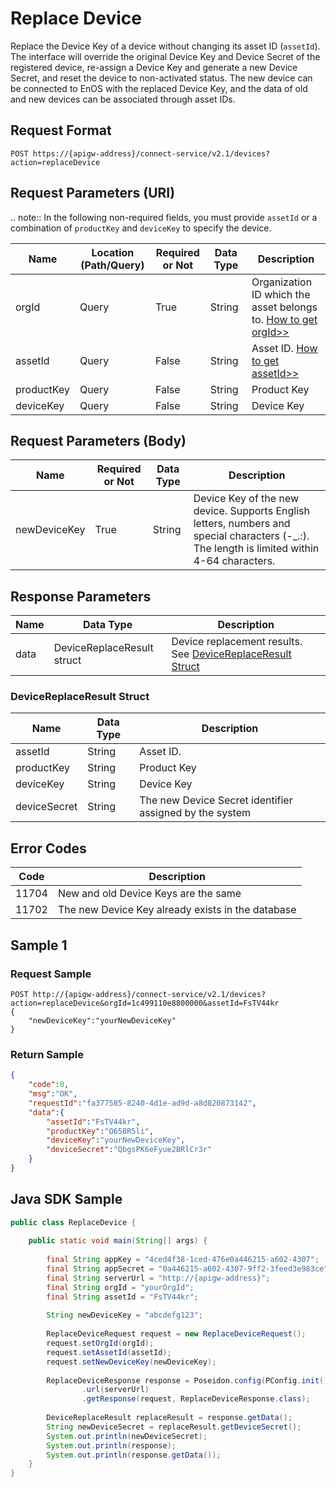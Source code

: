 # Replace Device

Replace the Device Key of a device without changing its asset ID (`assetId`). The interface will override the original Device Key and Device Secret of the registered device, re-assign a Device Key and generate a new Device Secret, and reset the device to non-activated status. The new device can be connected to EnOS with the replaced Device Key, and the data of old and new devices can be associated through asset IDs.

## Request Format

```
POST https://{apigw-address}/connect-service/v2.1/devices?action=replaceDevice
```

## Request Parameters (URI)


.. note:: In the following non-required fields, you must provide ``assetId`` or a combination of ``productKey`` and ``deviceKey`` to specify the device.

>>>>>>>>>>>>>>>>>>>>>>>>>>>>>>>>>>>>>>>>>>>>>>>>>>>>>>>>>


| Name | Location (Path/Query) | Required or Not | Data Type | Description |
|---------------|------------------|----------|-----------|--------------|
| orgId         | Query            | True     | String    | Organization ID which the asset belongs to. [How to get orgId>>](../api_faqs#how-to-get-organization-id-orgid-orgid)              |
| assetId  | Query          | False      | String        | Asset ID. [How to get assetId>>](../api_faqs.html#how-to-get-asset-id-assetid-assetid) |
| productKey | Query         | False      | String         | Product Key      |
| deviceKey | Query         | False     | String          | Device Key          |



## Request Parameters (Body)

| Name | Required or Not | Data Type | Description |
|------|---------------|---------------|--------|
| newDeviceKey | True | String | Device Key of the new device. Supports English letters, numbers and special characters (-_.:). The length is limited within 4-64 characters. |



## Response Parameters

| Name | Data Type | Description |
|-------------|-------------------|-----------------------------|
| data |    DeviceReplaceResult struct        | Device replacement results. See [DeviceReplaceResult Struct](replace_device#devicereplaceResult-struct-devicereplaceresult)|


### DeviceReplaceResult Struct <devicereplaceresult>

| Name           | Data Type | Description      |
|---------------|-----------|--------------|
| assetId    | String        | Asset ID. |
| productKey   | String         | Product Key      |
| deviceKey  | String          | Device Key          |
| deviceSecret  | String          | The new Device Secret identifier assigned by the system          |


## Error Codes

| Code           | Description|
|----------------|--------------|
|11704|New and old Device Keys are the same|
|11702|The new Device Key already exists in the database|



## Sample 1

### Request Sample

```
POST http://{apigw-address}/connect-service/v2.1/devices?action=replaceDevice&orgId=1c499110e8800000&assetId=FsTV44kr
{
    "newDeviceKey":"yourNewDeviceKey"
}
```

### Return Sample

```json
{
    "code":0,
    "msg":"OK",
    "requestId":"fa377585-8240-4d1e-ad9d-a8d820873142",
    "data":{
        "assetId":"FsTV44kr",
        "productKey":"O658R5li",
        "deviceKey":"yourNewDeviceKey",
        "deviceSecret":"QbgsPK6eFyue2BRlCr3r"
    }
}
```

## Java SDK Sample

```java
public class ReplaceDevice {
 
    public static void main(String[] args) {
 
        final String appKey = "4ced4f38-1ced-476e0a446215-a602-4307";
        final String appSecret = "0a446215-a602-4307-9ff2-3feed3e983ce";
        final String serverUrl = "http://{apigw-address}";
        final String orgId = "yourOrgId";
        final String assetId = "FsTV44kr";
 
        String newDeviceKey = "abcdefg123";
 
        ReplaceDeviceRequest request = new ReplaceDeviceRequest();
        request.setOrgId(orgId);
        request.setAssetId(assetId);
        request.setNewDeviceKey(newDeviceKey);
 
        ReplaceDeviceResponse response = Poseidon.config(PConfig.init().appKey(appKey).appSecret(appSecret).debug())
                .url(serverUrl)
                .getResponse(request, ReplaceDeviceResponse.class);
 
        DeviceReplaceResult replaceResult = response.getData();
        String newDeviceSecret = replaceResult.getDeviceSecret();
        System.out.println(newDeviceSecret);
        System.out.println(response);
        System.out.println(response.getData()); 
    } 
}
```

